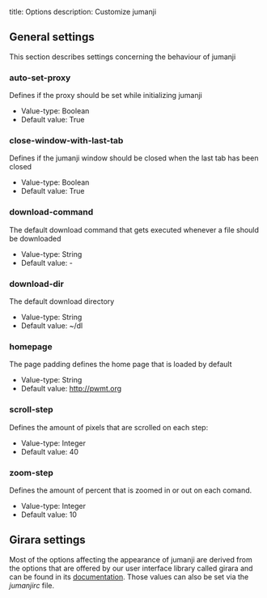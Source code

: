 title: Options
description: Customize jumanji


## General settings
This section describes settings concerning the behaviour of jumanji

### auto-set-proxy
Defines if the proxy should be set while initializing jumanji

* Value-type: Boolean
* Default value: True

### close-window-with-last-tab
Defines if the jumanji window should be closed when the last tab has been closed

* Value-type: Boolean
* Default value: True

### download-command
The default download command that gets executed whenever a file should be
downloaded

* Value-type: String
* Default value: -

### download-dir
The default download directory

* Value-type: String
* Default value: ~/dl

### homepage
The page padding defines the home page that is loaded by default

* Value-type: String
* Default value: http://pwmt.org

### scroll-step
Defines the amount of pixels that are scrolled on each step:

* Value-type: Integer
* Default value: 40

### zoom-step
Defines the amount of percent that is zoomed in or out on each comand.

* Value-type: Integer
* Default value: 10

## Girara settings
Most of the options affecting the appearance of jumanji are derived from the
options that are offered by our user interface library called girara and can be
found in its [documentation](/projects/girara/options). Those values can also be
set via the *jumanjirc* file.
